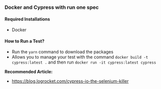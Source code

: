 ### Docker and Cypress with run one spec


#### Required Installations
* Docker

#### How to Run a Test?
* Run the `yarn` command to download the packages
* Allows you to manage your test with the command `docker build -t cypress:latest .` 
  and then run `docker run -it cypress:latest cypress`

**Recommended Article:** 
* https://blog.logrocket.com/cypress-io-the-selenium-killer


